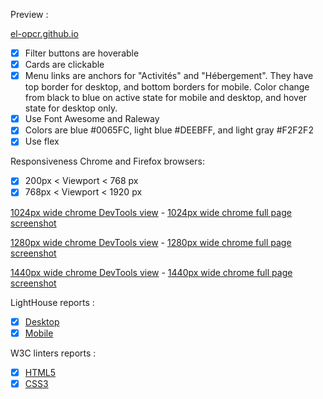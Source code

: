 Preview :

[el-opcr.github.io](https://el-opcr.github.io/EricLonguemare_2_16102020/)

- [x] Filter buttons are hoverable
- [x] Cards are clickable
- [X] Menu links are anchors for "Activités" and "Hébergement". They have top border for desktop,
      and bottom borders for mobile. Color change from black to blue on active state for mobile and
      desktop, and hover state for desktop only.
- [X] Use Font Awesome and Raleway
- [X] Colors are blue #0065FC, light blue #DEEBFF, and light gray #F2F2F2
- [X] Use flex

Responsiveness Chrome and Firefox browsers:

- [x] 200px < Viewport < 768 px
- [x] 768px < Viewport < 1920 px

[1024px wide chrome DevTools view](https://github.com/el-opcr/EricLonguemare_2_16102020/blob/master/reviews/live-chrome-display/Activity-pictures-title-alignment-1024px-wide-real-display.jpg) - [1024px wide chrome full page screenshot](https://github.com/el-opcr/EricLonguemare_2_16102020/blob/master/reviews/full-screenshot-chrome/el-opcr.github.io_EricLonguemare_2_16102020_(Laptop%20with%20standard%20screen).png)

[1280px wide chrome DevTools view](https://github.com/el-opcr/EricLonguemare_2_16102020/blob/master/reviews/live-chrome-display/Activity-pictures-title-alignment-1280px-wide-real-display.jpg) - [1280px wide chrome full page screenshot](https://github.com/el-opcr/EricLonguemare_2_16102020/blob/master/reviews/full-screenshot-chrome/el-opcr.github.io_EricLonguemare_2_16102020_(Laptop%20with%20MDPI%20screen).png)

[1440px wide chrome DevTools view](https://github.com/el-opcr/EricLonguemare_2_16102020/blob/master/reviews/live-chrome-display/Activity-pictures-title-alignment-1440px-wide-real-display.jpg) - [1440px wide chrome full page screenshot](https://github.com/el-opcr/EricLonguemare_2_16102020/blob/master/reviews/full-screenshot-chrome/el-opcr.github.io_EricLonguemare_2_16102020_(Laptop%20with%20HiDPI%20screen)%20(2).png)

LightHouse reports :

- [x] [Desktop](https://googlechrome.github.io/lighthouse/viewer/?gist=33720f299e12b1595a3417e9930e7ee9)
- [x] [Mobile](https://googlechrome.github.io/lighthouse/viewer/?gist=d04fef6857ecceb005cb88713c780287)

W3C linters reports :

- [x] [HTML5](https://validator.w3.org/nu/?showsource=yes&showoutline=yes&showimagereport=yes&doc=https%3A%2F%2Fel-opcr.github.io%2FEricLonguemare_2_16102020%2F)
- [x] [CSS3](https://jigsaw.w3.org/css-validator/validator?uri=https%3A%2F%2Fel-opcr.github.io%2FEricLonguemare_2_16102020%2F&profile=css3svg&usermedium=all&warning=1&vextwarning=&lang=fr)
